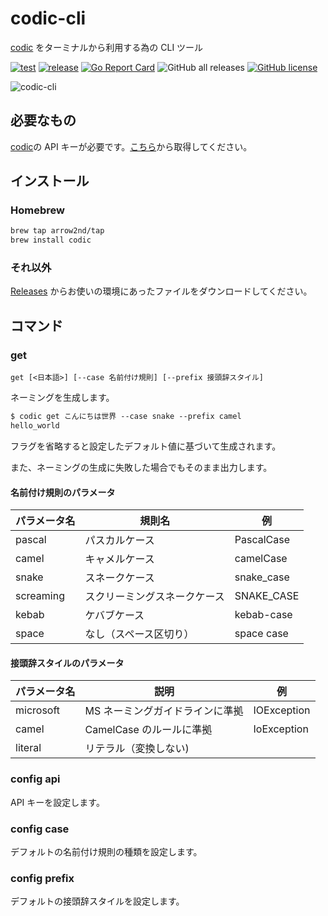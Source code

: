 # codic-cli

[codic](https://codic.jp/) をターミナルから利用する為の CLI ツール

[![test](https://github.com/arrow2nd/codic-cli/actions/workflows/test.yml/badge.svg)](https://github.com/arrow2nd/codic-cli/actions/workflows/test.yml)
[![release](https://github.com/arrow2nd/codic-cli/actions/workflows/release.yml/badge.svg)](https://github.com/arrow2nd/codic-cli/actions/workflows/release.yml)
[![Go Report Card](https://goreportcard.com/badge/github.com/arrow2nd/codic-cli)](https://goreportcard.com/report/github.com/arrow2nd/codic-cli)
![GitHub all releases](https://img.shields.io/github/downloads/arrow2nd/codic-cli/total)
[![GitHub license](https://img.shields.io/github/license/arrow2nd/codic-cli)](https://github.com/arrow2nd/codic-cli/blob/main/LICENSE)

![codic-cli](https://user-images.githubusercontent.com/44780846/146678773-5c518844-f5b9-4ada-a2b4-db3c50a02fc7.gif)

## 必要なもの

[codic](https://codic.jp/)の API キーが必要です。[こちら](https://codic.jp/my/api_status)から取得してください。

## インストール

### Homebrew

```sh
brew tap arrow2nd/tap
brew install codic
```

### それ以外

[Releases](https://github.com/arrow2nd/codic-cli/releases) からお使いの環境にあったファイルをダウンロードしてください。

## コマンド

### get

`get [<日本語>] [--case 名前付け規則] [--prefix 接頭辞スタイル]`

ネーミングを生成します。

```txt
$ codic get こんにちは世界 --case snake --prefix camel
hello_world
```

フラグを省略すると設定したデフォルト値に基づいて生成されます。

また、ネーミングの生成に失敗した場合でもそのまま出力します。

#### 名前付け規則のパラメータ

| パラメータ名 | 規則名                       | 例         |
| ------------ | ---------------------------- | ---------- |
| pascal       | パスカルケース               | PascalCase |
| camel        | キャメルケース               | camelCase  |
| snake        | スネークケース               | snake_case |
| screaming    | スクリーミングスネークケース | SNAKE_CASE |
| kebab        | ケバブケース                 | kebab-case |
| space        | なし（スペース区切り）       | space case |

#### 接頭辞スタイルのパラメータ

| パラメータ名 | 説明                            | 例          |
| ------------ | ------------------------------- | ----------- |
| microsoft    | MS ネーミングガイドラインに準拠 | IOException |
| camel        | CamelCase のルールに準拠        | IoException |
| literal      | リテラル（変換しない)           |             |

### config api

API キーを設定します。

### config case

デフォルトの名前付け規則の種類を設定します。

### config prefix

デフォルトの接頭辞スタイルを設定します。
